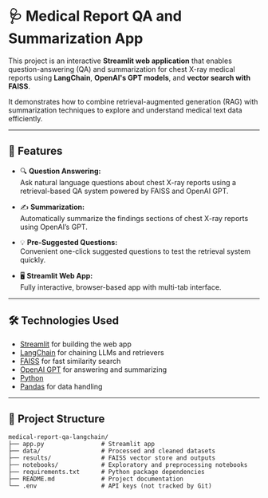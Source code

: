 # 🩺 Medical Report QA and Summarization App

This project is an interactive **Streamlit web application** that enables question-answering (QA) and summarization for chest X-ray medical reports using **LangChain**, **OpenAI's GPT models**, and **vector search with FAISS**.

It demonstrates how to combine retrieval-augmented generation (RAG) with summarization techniques to explore and understand medical text data efficiently.

---

## 🚀 Features

- 🔍 **Question Answering:**  
  Ask natural language questions about chest X-ray reports using a retrieval-based QA system powered by FAISS and OpenAI GPT.

- ✍️ **Summarization:**  
  Automatically summarize the findings sections of chest X-ray reports using OpenAI’s GPT.

- 💡 **Pre-Suggested Questions:**  
  Convenient one-click suggested questions to test the retrieval system quickly.

- 🖥️ **Streamlit Web App:**  
  Fully interactive, browser-based app with multi-tab interface.

---

## 🛠️ Technologies Used

- [Streamlit](https://streamlit.io/) for building the web app
- [LangChain](https://python.langchain.com/) for chaining LLMs and retrievers
- [FAISS](https://github.com/facebookresearch/faiss) for fast similarity search
- [OpenAI GPT](https://platform.openai.com/) for answering and summarizing
- [Python](https://www.python.org/)
- [Pandas](https://pandas.pydata.org/) for data handling

---

## 📂 Project Structure

```text
medical-report-qa-langchain/
├── app.py                # Streamlit app
├── data/                 # Processed and cleaned datasets
├── results/              # FAISS vector store and outputs
├── notebooks/            # Exploratory and preprocessing notebooks
├── requirements.txt      # Python package dependencies
├── README.md             # Project documentation
└── .env                  # API keys (not tracked by Git)